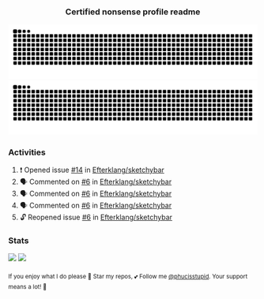 <h3 align="center">Certified nonsense profile readme</h3>

![GitHub Contribution Grid Snake (Dark)](https://raw.githubusercontent.com/phucisstupid/phucisstupid/output/catppuccin-mocha.svg#gh-dark-mode-only)
![GitHub Contribution Grid Snake (Light)](https://raw.githubusercontent.com/phucisstupid/phucisstupid/output/github-contribution-grid-snake.svg#gh-light-mode-only)

### Activities

<!--START_SECTION:activity-->
1. ❗ Opened issue [#14](https://github.com/Efterklang/sketchybar/issues/14) in [Efterklang/sketchybar](https://github.com/Efterklang/sketchybar)
2. 🗣 Commented on [#6](https://github.com/Efterklang/sketchybar/issues/6#issuecomment-3476562572) in [Efterklang/sketchybar](https://github.com/Efterklang/sketchybar)
3. 🗣 Commented on [#6](https://github.com/Efterklang/sketchybar/issues/6#issuecomment-3476542379) in [Efterklang/sketchybar](https://github.com/Efterklang/sketchybar)
4. 🗣 Commented on [#6](https://github.com/Efterklang/sketchybar/issues/6#issuecomment-3476534793) in [Efterklang/sketchybar](https://github.com/Efterklang/sketchybar)
5. 🔓 Reopened issue [#6](https://github.com/Efterklang/sketchybar/issues/6) in [Efterklang/sketchybar](https://github.com/Efterklang/sketchybar)
<!--END_SECTION:activity-->

### Stats

<div>
  <img width=400 src="https://github-readme-stats.vercel.app/api?username=phucisstupid&show_icons=true&theme=catppuccin_mocha"/>
  <img width=400 src="https://github-readme-stats.vercel.app/api/top-langs?username=phucisstupid&layout=compact&theme=catppuccin_mocha&card_width=395"/>
</div>

<sub>If you enjoy what I do please 🌟 Star my repos, 💕 Follow me [@phucisstupid](https://github.com/phucisstupid). Your support means a lot! 🥰

